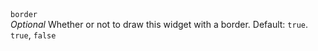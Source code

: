 <tr>
    <td>
        <code>border</code>
        <br />
        <i>Optional</i> Whether or not to draw this widget with a border. Default:
        <code>true</code>.
    </td>
    <td><code>true</code>, <code>false</code></td>
</tr>